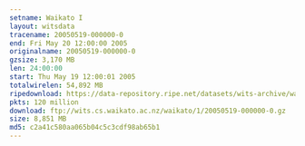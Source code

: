 ```yaml
---
setname: Waikato I
layout: witsdata
tracename: 20050519-000000-0
end: Fri May 20 12:00:00 2005
originalname: 20050519-000000-0
gzsize: 3,170 MB
len: 24:00:00
start: Thu May 19 12:00:01 2005
totalwirelen: 54,892 MB
ripedownload: https://data-repository.ripe.net/datasets/wits-archive/waikato/1/20050519-000000-0.gz
pkts: 120 million
download: ftp://wits.cs.waikato.ac.nz/waikato/1/20050519-000000-0.gz
size: 8,851 MB
md5: c2a41c580aa065b04c5c3cdf98ab65b1
---
```

